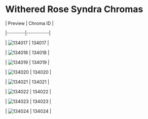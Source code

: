 # Withered Rose Syndra Chromas


| Preview | Chroma ID |

|---------|-----------|

| ![134017](https://raw.communitydragon.org/latest/plugins/rcp-be-lol-game-data/global/default/v1/champion-chroma-images/134/134017.png) | 134017 |

| ![134018](https://raw.communitydragon.org/latest/plugins/rcp-be-lol-game-data/global/default/v1/champion-chroma-images/134/134018.png) | 134018 |

| ![134019](https://raw.communitydragon.org/latest/plugins/rcp-be-lol-game-data/global/default/v1/champion-chroma-images/134/134019.png) | 134019 |

| ![134020](https://raw.communitydragon.org/latest/plugins/rcp-be-lol-game-data/global/default/v1/champion-chroma-images/134/134020.png) | 134020 |

| ![134021](https://raw.communitydragon.org/latest/plugins/rcp-be-lol-game-data/global/default/v1/champion-chroma-images/134/134021.png) | 134021 |

| ![134022](https://raw.communitydragon.org/latest/plugins/rcp-be-lol-game-data/global/default/v1/champion-chroma-images/134/134022.png) | 134022 |

| ![134023](https://raw.communitydragon.org/latest/plugins/rcp-be-lol-game-data/global/default/v1/champion-chroma-images/134/134023.png) | 134023 |

| ![134024](https://raw.communitydragon.org/latest/plugins/rcp-be-lol-game-data/global/default/v1/champion-chroma-images/134/134024.png) | 134024 |
